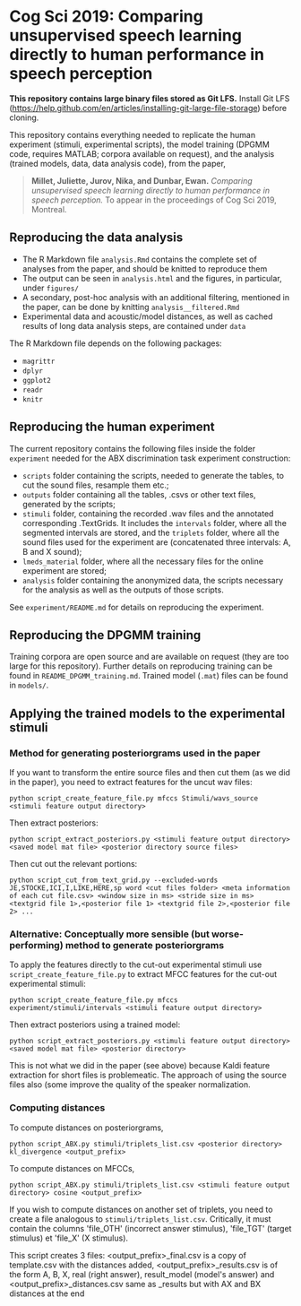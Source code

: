 # Cog Sci 2019: Comparing unsupervised speech learning directly to human performance in speech perception

**This repository contains large binary files stored as Git LFS.** Install Git LFS (https://help.github.com/en/articles/installing-git-large-file-storage) before cloning.

This repository contains everything needed to replicate the human experiment (stimuli, experimental scripts), the model training (DPGMM code, requires MATLAB; corpora available on request), and the analysis (trained models, data, data analysis code), from the paper,

> **Millet, Juliette, Jurov, Nika, and Dunbar, Ewan.** *Comparing unsupervised speech learning directly to human performance in speech perception.* To appear in the proceedings of Cog Sci 2019, Montreal.


## Reproducing the data analysis

- The R Markdown file `analysis.Rmd` contains the complete set of analyses from the paper, and should be knitted to reproduce them
- The output can be seen in `analysis.html` and the figures, in particular, under `figures/`
- A secondary, post-hoc analysis with an additional filtering, mentioned in the paper, can be done by knitting `analysis__filtered.Rmd`
- Experimental data and acoustic/model distances, as well as cached results of long data analysis steps, are contained under `data`

The R Markdown file depends on the following packages:

- `magrittr`
- `dplyr`
- `ggplot2`
- `readr`
- `knitr`


## Reproducing the human experiment


The current repository contains the following files inside the folder `experiment`  needed for the ABX discrimination task experiment construction:

* `scripts` folder containing the scripts, needed to generate the tables, to cut the sound files, resample them etc.;
* `outputs` folder containing all the tables, .csvs or other text files, generated by the scripts;
* `stimuli` folder, containing the recorded .wav files and the annotated corresponding .TextGrids. It includes the `intervals` folder, where all the segmented intervals are stored, and the `triplets` folder, where all the sound files used for the experiment are (concatenated three intervals: A, B and X sound);
* `lmeds_material` folder, where all the necessary files for the online experiment are stored;
* `analysis` folder containing the anonymized data, the scripts necessary for the analysis as well as the outputs of those scripts.

See `experiment/README.md` for details on reproducing the experiment.



## Reproducing the DPGMM training

Training corpora are open source and are available on request (they are too large for this repository). Further details on reproducing training can be found in `README_DPGMM_training.md`. Trained model (`.mat`) files can be found in `models/`.

## Applying the trained models to the experimental stimuli


### Method for generating posteriorgrams used in the paper

If you want to transform the entire source files and then cut them (as we did in the paper), you need to extract features for the uncut wav files:

```python script_create_feature_file.py mfccs Stimuli/wavs_source <stimuli feature output directory>```

Then extract posteriors:

```python script_extract_posteriors.py <stimuli feature output directory> <saved model mat file> <posterior directory source files>```

Then cut out the relevant portions:

```python script_cut_from_text_grid.py --excluded-words JE,STOCKE,ICI,I,LIKE,HERE,sp word <cut files folder> <meta information of each cut file.csv> <window size in ms> <stride size in ms> <textgrid file 1>,<posterior file 1> <textgrid file 2>,<posterior file 2> ... ```


### Alternative: Conceptually more sensible (but worse-performing) method to generate posteriorgrams

To apply the features directly to the cut-out experimental stimuli use  `script_create_feature_file.py` to extract MFCC features for the cut-out experimental stimuli:

```python script_create_feature_file.py mfccs experiment/stimuli/intervals <stimuli feature output directory>```

Then extract posteriors using a trained model:

```python script_extract_posteriors.py <stimuli feature output directory> <saved model mat file> <posterior directory>```

This is not what we did in the paper (see above) because Kaldi feature extraction for short files is problemeatic. The approach of using the source files also (some improve the quality of the speaker normalization.

### Computing distances

To compute distances on posteriorgrams,

```python script_ABX.py stimuli/triplets_list.csv <posterior directory> kl_divergence <output_prefix>```

To compute distances on MFCCs,

```python script_ABX.py stimuli/triplets_list.csv <stimuli feature output directory> cosine <output_prefix>```


If you wish to compute distances on another set of triplets, you need to create a file analogous to `stimuli/triplets_list.csv`. Critically, it must contain the columns 'file_OTH' (incorrect answer stimulus), 'file_TGT' (target stimulus) et 'file_X' (X stimulus).


This script creates 3 files: <output_prefix>_final.csv is a copy of template.csv with the distances added, <output_prefix>_results.csv is of the form A, B, X, real (right answer), result_model (model's answer) and <output_prefix>_distances.csv same as _results but with AX and BX distances at the end





